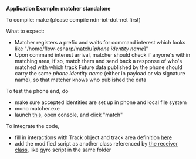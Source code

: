 **Application Example: matcher standalone**

To compile: make (please compile ndn-iot-dot-net first)

What to expect:
 - Matcher registers a prefix and waits for command interest which looks like "/home/flow-csharp/match/[_phone identity name_]"
 - Upon command interest arrival, matcher should check if anyone's within matching area, if so, match them and send back a response of who's matched with which track
Future data published by the phone should carry the same _phone identity name_ (either in payload or via signature name), so that matcher knows who published the data

To test the phone end, do
 * make sure accepted identities are set up in phone and local file system
 * mono matcher.exe
 * launch [this](https://github.com/remap/ndn-flow/blob/master/application/website/index.html), open console, and click "match"

To integrate the code, 
 * fill in interactions with Track object and track area definition [here](https://github.com/remap/ndn-flow/blob/master/application/unity/matcher-standalone/matcher.cs#L54-L58)
 * add the modified script as another class referenced by [the receiver class](https://github.com/remap/ndn-flow/blob/master/application/unity/structure/NDN.cs), like gyro script in the same folder